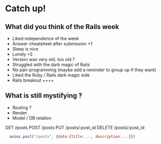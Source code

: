 # Catch up!

## What did you think of the Rails week

- Liked independence of the week
- Answer cheatsheet after submission +1
- Sleep is nice
- Lonely +2
- Version was very old, too old ?
- Struggled with the dark magic of Rails
- No pair-programming (maybe add a reminder to group up if they want)
- Liked the Ruby / Rails dark magic side
- Rails breakout ++++

## What is still mystifying ?

- Routing ?
- Render
- Model / DB relation

GET /posts
POST /posts
PUT /posts/:post_id
DELETE /posts/:post_id

```jsx
  axios.post("/posts", {data:{title:..., description:...}})
```
